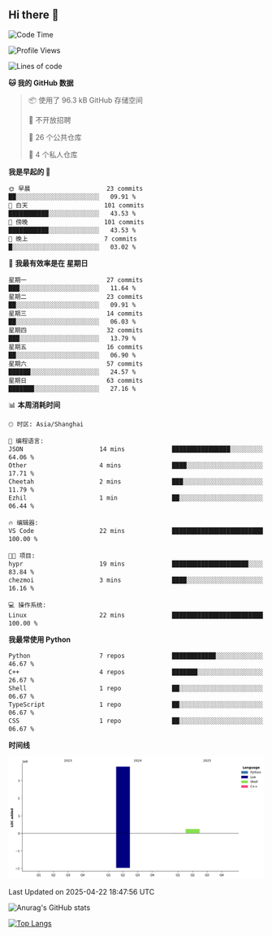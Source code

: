 ## Hi there 👋

<!--
**ZeroMapleQvQ/ZeroMapleQvQ** is a ✨ _special_ ✨ repository because its `README.md` (this file) appears on your GitHub profile.

Here are some ideas to get you started:

- 🔭 I’m currently working on ...
- 🌱 I’m currently learning ...
- 👯 I’m looking to collaborate on ...
- 🤔 I’m looking for help with ...
- 💬 Ask me about ...
- 📫 How to reach me: ...
- 😄 Pronouns: ...
- ⚡ Fun fact: ...
-->

<!--START_SECTION:waka-->
![Code Time](http://img.shields.io/badge/Code%20Time-66%20hrs%2040%20mins-blue)

![Profile Views](http://img.shields.io/badge/%E4%B8%AA%E4%BA%BA%E8%B5%84%E6%96%99%E8%A7%82%E7%9C%8B%E6%AC%A1%E6%95%B0-37-blue)

![Lines of code](https://img.shields.io/badge/%E4%BB%8E%E3%80%8CHello%20World%E3%80%8D%E8%B5%B7%E6%88%91%E5%B7%B2%E7%BB%8F%E5%86%99%E4%BA%86-4.1%20million%20%E8%A1%8C%E4%BB%A3%E7%A0%81-blue)

**🐱 我的 GitHub 数据** 

> 📦  使用了 96.3 kB GitHub 存储空间 
 > 
> 🚫 不开放招聘
 > 
> 📜 26 个公共仓库 
 > 
> 🔑 4 个私人仓库 
 > 
**我是早起的 🐤** 

```text
🌞 早晨                     23 commits          ██░░░░░░░░░░░░░░░░░░░░░░░   09.91 % 
🌆 白天                     101 commits         ███████████░░░░░░░░░░░░░░   43.53 % 
🌃 傍晚                     101 commits         ███████████░░░░░░░░░░░░░░   43.53 % 
🌙 晚上                     7 commits           █░░░░░░░░░░░░░░░░░░░░░░░░   03.02 % 
```
📅 **我最有效率是在 星期日** 

```text
星期一                      27 commits          ███░░░░░░░░░░░░░░░░░░░░░░   11.64 % 
星期二                      23 commits          ██░░░░░░░░░░░░░░░░░░░░░░░   09.91 % 
星期三                      14 commits          ██░░░░░░░░░░░░░░░░░░░░░░░   06.03 % 
星期四                      32 commits          ███░░░░░░░░░░░░░░░░░░░░░░   13.79 % 
星期五                      16 commits          ██░░░░░░░░░░░░░░░░░░░░░░░   06.90 % 
星期六                      57 commits          ██████░░░░░░░░░░░░░░░░░░░   24.57 % 
星期日                      63 commits          ███████░░░░░░░░░░░░░░░░░░   27.16 % 
```


📊 **本周消耗时间** 

```text
🕑︎ 时区: Asia/Shanghai

💬 编程语言: 
JSON                     14 mins             ████████████████░░░░░░░░░   64.06 % 
Other                    4 mins              ████░░░░░░░░░░░░░░░░░░░░░   17.71 % 
Cheetah                  2 mins              ███░░░░░░░░░░░░░░░░░░░░░░   11.79 % 
Ezhil                    1 min               ██░░░░░░░░░░░░░░░░░░░░░░░   06.44 % 

🔥 编辑器: 
VS Code                  22 mins             █████████████████████████   100.00 % 

🐱‍💻 项目: 
hypr                     19 mins             █████████████████████░░░░   83.84 % 
chezmoi                  3 mins              ████░░░░░░░░░░░░░░░░░░░░░   16.16 % 

💻 操作系统: 
Linux                    22 mins             █████████████████████████   100.00 % 
```

**我最常使用 Python** 

```text
Python                   7 repos             ████████████░░░░░░░░░░░░░   46.67 % 
C++                      4 repos             ███████░░░░░░░░░░░░░░░░░░   26.67 % 
Shell                    1 repo              ██░░░░░░░░░░░░░░░░░░░░░░░   06.67 % 
TypeScript               1 repo              ██░░░░░░░░░░░░░░░░░░░░░░░   06.67 % 
CSS                      1 repo              ██░░░░░░░░░░░░░░░░░░░░░░░   06.67 % 
```



**时间线**

![Lines of Code chart](https://raw.githubusercontent.com/bkctwy/bkctwy/main/assets/bar_graph.png)


 Last Updated on 2025-04-22 18:47:56 UTC
<!--END_SECTION:waka-->


![Anurag's GitHub stats](https://grs.bkctwy.tech/api?username=bkctwy&theme=dracula&show_icons=true)


[![Top Langs](https://grs.bkctwy.tech/api/top-langs/?username=bkctwy&layout=compact&theme=dracula)](https://github.com/anuraghazra/github-readme-stats)

